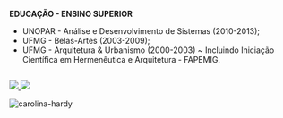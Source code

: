 **EDUCAÇÃO - ENSINO SUPERIOR**

- UNOPAR - Análise e Desenvolvimento de Sistemas (2010-2013);
- UFMG - Belas-Artes (2003-2009);
- UFMG - Arquitetura & Urbanismo (2000-2003) ~ Incluindo Iniciação Científica em Hermenêutica e Arquitetura - FAPEMIG.

##
 
<div>
<a href = "mailto:carolinaoftinoco@gmail.com"><img src="https://img.shields.io/badge/-Gmail-%23333?style=for-the-badge&logo=gmail&logoColor=white" target="_blank">
<a href="https://www.linkedin.com/in/carolinaoftinoco" target="_blank"><img src="https://img.shields.io/badge/-LinkedIn-%230077B5?style=for-the-badge&logo=linkedin&logoColor=white" target="_blank"></a> 
</a>
</div>

![carolina-hardy](https://user-images.githubusercontent.com/110881696/185729529-866a8bae-74da-4d12-abdf-4a18c48e402d.gif)
